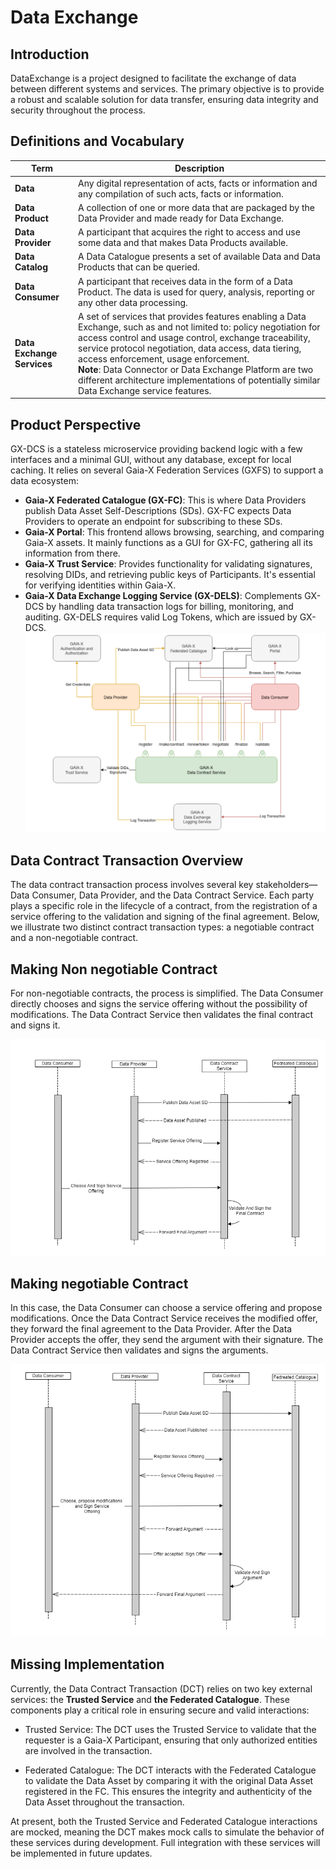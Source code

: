 # Data Exchange

## Introduction
DataExchange is a project designed to facilitate the exchange of data between different systems and services. The primary objective is to provide a robust and scalable solution for data transfer, ensuring data integrity and security throughout the process.
## Definitions and Vocabulary

| **Term**              | **Description**                                                                                                                                                                                                 |
|-----------------------|-----------------------------------------------------------------------------------------------------------------------------------------------------------------------------------------------------------------|
| **Data**              | Any digital representation of acts, facts or information and any compilation of such acts, facts or information.                                                                                                |
| **Data Product**       | A collection of one or more data that are packaged by the Data Provider and made ready for Data Exchange.                                                                                                        |
| **Data Provider**      | A participant that acquires the right to access and use some data and that makes Data Products available.                                                                                                       |
| **Data Catalog**       | A Data Catalogue presents a set of available Data and Data Products that can be queried.                                                                                                                        |
| **Data Consumer**      | A participant that receives data in the form of a Data Product. The data is used for query, analysis, reporting or any other data processing.                                                                    |
| **Data Exchange Services** | A set of services that provides features enabling a Data Exchange, such as and not limited to: policy negotiation for access control and usage control, exchange traceability, service protocol negotiation, data access, data tiering, access enforcement, usage enforcement. <br> **Note**: Data Connector or Data Exchange Platform are two different architecture implementations of potentially similar Data Exchange service features. |


## Product Perspective
GX-DCS is a stateless microservice providing backend logic with a few interfaces and a minimal GUI, without any database, except for local caching. It relies on several Gaia-X Federation Services (GXFS) to support a data ecosystem:

- **Gaia-X Federated Catalogue (GX-FC)**: This is where Data Providers publish Data Asset Self-Descriptions (SDs). GX-FC expects Data Providers to operate an endpoint for subscribing to these SDs.
- **Gaia-X Portal**: This frontend allows browsing, searching, and comparing Gaia-X assets. It mainly functions as a GUI for GX-FC, gathering all its information from there.
- **Gaia-X Trust Service**: Provides functionality for validating signatures, resolving DIDs, and retrieving public keys of Participants. It's essential for verifying identities within Gaia-X.
- **Gaia-X Data Exchange Logging Service (GX-DELS)**: Complements GX-DCS by handling data transaction logs for billing, monitoring, and auditing. GX-DELS requires valid Log Tokens, which are issued by GX-DCS.
![Product Overview](docs/productOverview.png)

## Data Contract Transaction Overview
The data contract transaction process involves several key stakeholders—Data Consumer, Data Provider, and the Data Contract Service. Each party plays a specific role in the lifecycle of a contract, from the registration of a service offering to the validation and signing of the final agreement. Below, we illustrate two distinct contract transaction types: a negotiable contract and a non-negotiable contract.
## Making Non negotiable Contract
For non-negotiable contracts, the process is simplified. The Data Consumer directly chooses and signs the service offering without the possibility of modifications. The Data Contract Service then validates the final contract and signs it.

![Product Overview](docs/make%20non%20negotaible%20contract%20overview.png)
## Making negotiable Contract
In this case, the Data Consumer can choose a service offering and propose modifications. Once the Data Contract Service receives the modified offer, they forward the final agreement to the Data Provider. After the Data Provider accepts the offer, they send the argument with their signature. The Data Contract Service then validates and signs the arguments.

![Product Overview](docs/make%20negotaible%20contract%20overview.png)


## Missing Implementation 
Currently, the Data Contract Transaction (DCT) relies on two key external services: the **Trusted Service** and **the Federated Catalogue**. These components play a critical role in ensuring secure and valid interactions:

- Trusted Service: The DCT uses the Trusted Service to validate that the requester is a Gaia-X Participant, ensuring that only authorized entities are involved in the transaction.

- Federated Catalogue: The DCT interacts with the Federated Catalogue to validate the Data Asset by comparing it with the original Data Asset registered in the FC. This ensures the integrity and authenticity of the Data Asset throughout the transaction.

At present, both the Trusted Service and Federated Catalogue interactions are mocked, meaning the DCT makes mock calls to simulate the behavior of these services during development. Full integration with these services will be implemented in future updates.